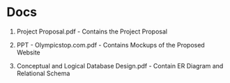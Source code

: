 # Docs
1. Project Proposal.pdf        -          Contains the Project Proposal

2. PPT - Olympicstop.com.pdf   -          Contains Mockups of the Proposed Website  

3. Conceptual and Logical Database Design.pdf  - Contain ER Diagram and Relational Schema
